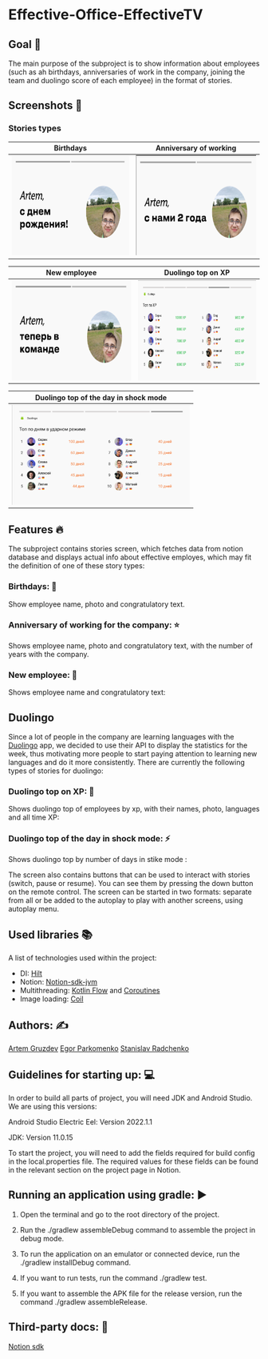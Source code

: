 # Effective-Office-EffectiveTV

## Goal :dart:
The main purpose of the subproject is to show information about employees (such as ah birthdays, anniversaries of work in the company, joining the team and duolingo score of each employee) in the format of stories.

## Screenshots 	:camera_flash:

### Stories types

|                      Birthdays                       |                 Anniversary of working                 |
|:----------------------------------------------------:|:------------------------------------------------------:|
| <img src="assets/birthday-example.png" height="200"> | <img src="assets/aniversary-example.png" height="200"> |

|                       New employee                       |                   Duolingo top on XP                    |
|:--------------------------------------------------------:|:-------------------------------------------------------:|
| <img src="assets/new-employee-example.png" height="200"> | <img src="assets/duolingo-xp-example.png" height="200"> |

|              Duolingo top of the day in shock mode              |
|:---------------------------------------------------------------:|
| <img src="assets/duolingo-shock-mode-example.png" height="200"> |


## Features :fire:

The subproject contains stories screen, which fetches data from notion database and displays actual info about effective employes, which may fit the definition of one of these story types:

### Birthdays: :birthday:

Show employee name, photo and congratulatory text.

### Anniversary of working for the company: :star:

Shows employee name, photo and congratulatory text, with the number of years with the company.

### New employee: :baby_chick:

Shows employee name and congratulatory text:

## Duolingo

Since a lot of people in the company are learning languages with the [Duolingo](https://ru.duolingo.com/) app, we decided to use their API to display the statistics for the week, thus motivating more people to start paying attention to learning new languages and do it more consistently. There are currently the following types of stories for duolingo:

### Duolingo top on XP: 🥇

Shows duolingo top of employees by xp, with their names, photo, languages and all time XP:

### Duolingo top of the day in shock mode: ⚡

Shows duolingo top by number of days in stike mode :

The screen also contains buttons that can be used to interact with stories (switch, pause or resume). You can see them by pressing the down button on the remote control. The screen can be started in two formats: separate from all or be added to the autoplay to play with another screens, using autoplay menu.

## Used libraries 📚

A list of technologies used within the project:
* DI: [Hilt](https://dagger.dev/hilt/)
* Notion: [Notion-sdk-jvm](https://github.com/seratch/notion-sdk-jvm)
* Multithreading: [Kotlin Flow](https://kotlinlang.org/docs/flow.html) and [Coroutines](https://kotlinlang.org/docs/flow.html)
* Image loading: [Coil](https://coil-kt.github.io/coil/)

## Authors: :writing_hand:

[Artem Gruzdev](https://github.com/gull192)
[Egor Parkomenko](https://github.com/1MPULSEONE)
[Stanislav Radchenko](https://github.com/Radch-enko)

## Guidelines for starting up: :computer:

In order to build all parts of project, you will need JDK and Android Studio. We are using this versions:

Android Studio Electric Eel: Version 2022.1.1

JDK: Version 11.0.15

To start the project, you will need to add the fields required for build config in the local.properties file. The required values for these fields can be found in the relevant section on the project page in Notion.

## Running an application using gradle: :arrow_forward:

1. Open the terminal and go to the root directory of the project.

2. Run the ./gradlew assembleDebug command to assemble the project in debug mode.

3. To run the application on an emulator or connected device, run the ./gradlew installDebug command.

4. If you want to run tests, run the command ./gradlew test.

5. If you want to assemble the APK file for the release version, run the command ./gradlew assembleRelease.

## Third-party docs: :page_with_curl:

[Notion sdk](https://github.com/seratch/notion-sdk-jvm)

